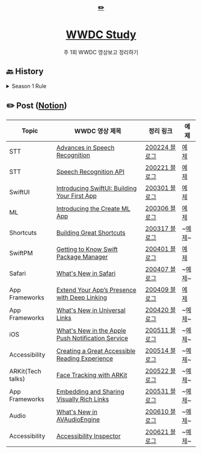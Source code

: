 <div align="center">
    <a href="https://editorjs.io/">
      <h3>✏️</h3>
        <h1>WWDC Study</h1>
    </a>
  주 1회 WWDC 영상보고 정리하기
</div>

## 🔙 History
<details>
<summary> Season 1 Rule </summary>

## 📌 Rule

- 정해진 기간 안에 **WWDC 영상을 보고 정리글을 작성**, **README.md 파일에 글 링크를 업데이트**
- 마감 시간은 목요일로 넘어가는 수요일 밤 12시까지
- 해당 주에 작성하지 못한 경우 벌금으로 기록

## 🌷 Season 1 Rule

- 딱 네번만 영상보고 정리를 해봅니다
- 벌금은 5000원 💸
- 1회 2/19 ~ 2/26 | 2회 2/27 ~ 3/4 | 3회 3/5 ~ 3/11 | 4회 3/11 ~ 3/18
</details>


## ✏️ Post ([Notion](https://www.notion.so/c3825380993e43f1bdf0d6313b30f633?v=0d342522acf74eb4acf5093cfef90fbc))
| Topic | WWDC 영상 제목 | 정리 링크 | 예제 |
|----------|----------------|--------|--------|
|STT|[Advances in Speech Recognition](https://developer.apple.com//wwdc2019/256/)|[200224 블로그](https://hyesunzzang.tistory.com/173)|[예제](STTExample)|
|STT|[Speech Recognition API](https://developer.apple.com/videos/play/wwdc2016/509/)|[200221 블로그](https://hyesunzzang.tistory.com/172?category=626591)|[예제](STTExample)|
|SwiftUI|[Introducing SwiftUI: Building Your First App](https://developer.apple.com/videos/play/wwdc2019/204/)|[200301 블로그](https://hyesunzzang.tistory.com/174)|[예제](Landmarks)|
|ML|[Introducing the Create ML App](https://developer.apple.com/videos/play/wwdc2019/430/)|[200306 블로그](https://hyesunzzang.tistory.com/179)|[예제](CoreML_VisionExample)|
|Shortcuts|[Building Great Shortcuts](https://developer.apple.com/videos/play/wwdc2019/805#)|[200317 블로그](https://hyesunzzang.tistory.com/181)|~[예제](#)~|
|SwiftPM|[Getting to Know Swift Package Manager](https://developer.apple.com/videos/play/wwdc2018/411/)|[200401 블로그](https://hyesunzzang.tistory.com/185)|[예제](SwiftPM)|
|Safari|[What's New in Safari](https://developer.apple.com/videos/play/wwdc2019/515/)|[200407 블로그](https://hyesunzzang.tistory.com/187)|~[예제](#)~|
|App Frameworks|[Extend Your App’s Presence with Deep Linking](https://developer.apple.com/videos/play/wwdc2017/250/)|[200409 블로그](https://hyesunzzang.tistory.com/188)|[예제](UniversalLinks/UniversalLinks-Starter)|
|App Frameworks|[What's New in Universal Links](https://developer.apple.com/videos/play/wwdc2019/717/)|[200420 블로그](https://hyesunzzang.tistory.com/190)|~[예제](#)~|
|iOS|[What's New in the Apple Push Notification Service](https://developer.apple.com/videos/play/wwdc2016/724/)|[200511 블로그](https://hyesunzzang.tistory.com/195)|~[예제](#)~|
|Accessibility|[Creating a Great Accessible Reading Experience](https://developer.apple.com/videos/play/wwdc2019/248/)|[200514 블로그](https://hyesunzzang.tistory.com/196)|~[예제](#)~|
|ARKit(Tech talks)|[Face Tracking with ARKit](https://developer.apple.com/videos/play/tech-talks/601/)|[200522 블로그](https://hyesunzzang.tistory.com/198)|~[예제](#)~|
|App Frameworks|[Embedding and Sharing Visually Rich Links](https://developer.apple.com/videos/play/wwdc2019/262/)|[200531 블로그](https://hyesunzzang.tistory.com/201)|~[예제](#)~|
|Audio|[What's New in AVAudioEngine](https://developer.apple.com/videos/play/wwdc2019/510/)|[200610 블로그](https://hyesunzzang.tistory.com/202)|~[예제](#)~|
|Accessibility|[Accessibility Inspector](https://developer.apple.com/videos/play/wwdc2019/257/)|[200621 블로그](https://hyesunzzang.tistory.com/204)|~[예제](#)~|
